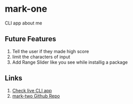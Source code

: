 # mark-one
CLI app about me
## Future Features 
1. Tell the user if they made high score
2. limit the characters of input 
3. Add Range Slider like you see while installig a package
## Links 
1. [Check live CLI app](https://replit.com/@ajitpsakri/mark-one#index.js?embed=1&output=1)
2. [mark-two Github Repo]()